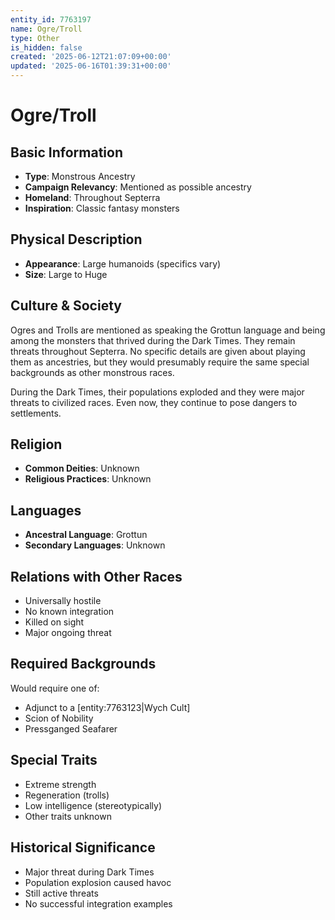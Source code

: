 ```yaml
---
entity_id: 7763197
name: Ogre/Troll
type: Other
is_hidden: false
created: '2025-06-12T21:07:09+00:00'
updated: '2025-06-16T01:39:31+00:00'
---
```


# Ogre/Troll

## Basic Information

- **Type**: Monstrous Ancestry
- **Campaign Relevancy**: Mentioned as possible ancestry
- **Homeland**: Throughout Septerra
- **Inspiration**: Classic fantasy monsters

## Physical Description

- **Appearance**: Large humanoids (specifics vary)
- **Size**: Large to Huge

## Culture & Society

Ogres and Trolls are mentioned as speaking the Grottun language and being among the monsters that thrived during the Dark Times. They remain threats throughout Septerra. No specific details are given about playing them as ancestries, but they would presumably require the same special backgrounds as other monstrous races.

During the Dark Times, their populations exploded and they were major threats to civilized races. Even now, they continue to pose dangers to settlements.

## Religion

- **Common Deities**: Unknown
- **Religious Practices**: Unknown

## Languages

- **Ancestral Language**: Grottun
- **Secondary Languages**: Unknown

## Relations with Other Races

- Universally hostile
- No known integration
- Killed on sight
- Major ongoing threat

## Required Backgrounds

Would require one of:

- Adjunct to a [entity:7763123|Wych Cult]
- Scion of Nobility
- Pressganged Seafarer

## Special Traits

- Extreme strength
- Regeneration (trolls)
- Low intelligence (stereotypically)
- Other traits unknown

## Historical Significance

- Major threat during Dark Times
- Population explosion caused havoc
- Still active threats
- No successful integration examples